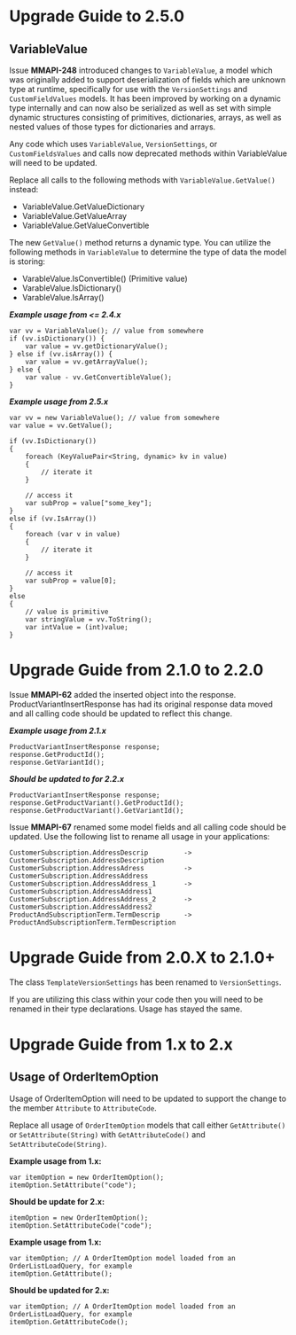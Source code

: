 
# Upgrade Guide to 2.5.0

## VariableValue

Issue **MMAPI-248** introduced changes to `VariableValue`, a model which was originally added to support deserialization of fields which are unknown type at runtime, specifically for use with the `VersionSettings` and `CustomFieldValues` models. It has been improved by working on a dynamic type internally and can now also be serialized as well as set with simple dynamic structures consisting of primitives, dictionaries, arrays, as well as nested values of those types for dictionaries and arrays.

Any code which uses `VariableValue`, `VersionSettings`, or `CustomFieldsValues` and calls now deprecated methods within VariableValue will need to be updated. 

Replace all calls to the following methods with `VariableValue.GetValue()` instead:

- VariableValue.GetValueDictionary
- VariableValue.GetValueArray
- VariableValue.GetValueConvertible

The new `GetValue()` method returns a dynamic type. You can utilize the following methods in `VariableValue` to determine the type of data the model is storing:

- VarableValue.IsConvertible() (Primitive value)
- VarableValue.IsDictionary()
- VarableValue.IsArray()

***Example usage from <= 2.4.x***

    var vv = VariableValue(); // value from somewhere
    if (vv.isDictionary()) {
    	var value = vv.getDictionaryValue();
    } else if (vv.isArray()) {
    	var value = vv.getArrayValue();
    } else {
    	var value - vv.GetConvertibleValue();
    }

***Example usage from 2.5.x***

    var vv = new VariableValue(); // value from somewhere
    var value = vv.GetValue();
    
    if (vv.IsDictionary())
    {
    	foreach (KeyValuePair<String, dynamic> kv in value)
    	{
    		// iterate it
    	}
    
    	// access it
    	var subProp = value["some_key"];
    }
    else if (vv.IsArray())
    {
    	foreach (var v in value)
    	{
    		// iterate it
    	}
    
    	// access it
    	var subProp = value[0];
    }
    else
    {
    	// value is primitive
    	var stringValue = vv.ToString();
    	var intValue = (int)value;
    }

# Upgrade Guide from 2.1.0 to 2.2.0

Issue **MMAPI-62** added the inserted object into the response. ProductVariantInsertResponse has had its original response data moved and all calling code should be updated to reflect this change.

***Example usage from 2.1.x***

	ProductVariantInsertResponse response;
	response.GetProductId();
	response.GetVariantId();

***Should be updated to for 2.2.x***
	
	ProductVariantInsertResponse response;
	response.GetProductVariant().GetProductId();
	response.GetProductVariant().GetVariantId();

Issue **MMAPI-67** renamed some model fields and all calling code should be updated. Use the following list to rename all usage in your applications:

	CustomerSubscription.AddressDescrip 		-> CustomerSubscription.AddressDescription
	CustomerSubscription.AddressAdress 			-> CustomerSubscription.AddressAddress
	CustomerSubscription.AddressAddress_1		-> CustomerSubscription.AddressAddress1
	CustomerSubscription.AddressAddress_2		-> CustomerSubscription.AddressAddress2
	ProductAndSubscriptionTerm.TermDescrip		-> ProductAndSubscriptionTerm.TermDescription

# Upgrade Guide from 2.0.X to 2.1.0+

The class `TemplateVersionSettings` has been renamed to `VersionSettings`.

If you are utilizing this class within your code then you will need to be renamed in their type declarations. Usage has stayed the same.

# Upgrade Guide from 1.x to 2.x

## Usage of OrderItemOption

Usage of OrderItemOption will need to be updated to support the change to the member `Attribute` to `AttributeCode`.

Replace all usage of `OrderItemOption` models that call either `GetAttribute()` or `SetAttribute(String)` with `GetAttributeCode()` and `SetAttributeCode(String)`.

**Example usage from 1.x:**

    var itemOption = new OrderItemOption();
    itemOption.SetAttribute("code");

**Should be update for 2.x:**

    itemOption = new OrderItemOption();
    itemOption.SetAttributeCode("code");

**Example usage from 1.x:**

	var itemOption; // A OrderItemOption model loaded from an OrderListLoadQuery, for example
	itemOption.GetAttribute();

**Should be updated for 2.x:**

	var itemOption; // A OrderItemOption model loaded from an OrderListLoadQuery, for example
	itemOption.GetAttributeCode();
